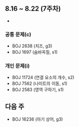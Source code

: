 ## 8.16 ~ 8.22 (7주차)

- 

### 공통 문제(c)
- BOJ 2638 (치즈, g3)
- BOJ 1697 (숨바꼭질, s1)

### 개인 문제(i)
- BOJ 11724 (연결 요소의 개수, s2)
- BOJ 7562 (나이트의 이동, s1)
- BOJ 2583 (영역 구하기, s1)

## 다음 주
- BOJ 16236 (아기 상어, g3) 